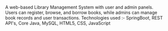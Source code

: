 A web-based Library Management System with user and
admin panels. Users can register, browse, and borrow
books, while admins can manage book records and user
transactions. Technologies used :- SpringBoot, REST API's, Core Java, MySQL, HTML5, CSS, JavaScript

